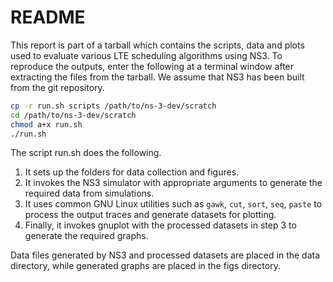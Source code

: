 # README

This report is part of a tarball which contains the scripts, data and plots used
to evaluate various LTE scheduling algorithms using NS3. To reproduce the
outputs, enter the following at a terminal window after extracting the files
from the tarball. We assume that NS3 has been built from the git repository.

```bash
cp -r run.sh scripts /path/to/ns-3-dev/scratch
cd /path/to/ns-3-dev/scratch
chmod a+x run.sh
./run.sh
```

The script run.sh does the following.
1. It sets up the folders for data collection and figures.
2. It invokes the NS3 simulator with appropriate arguments to generate the
   required data from simulations.
3. It uses common GNU Linux utilities such as `gawk`, `cut`, `sort`, `seq`,
   `paste` to process the output traces and generate datasets for plotting.
4. Finally, it invokes gnuplot with the processed datasets in step 3 to generate
   the required graphs.

Data files generated by NS3 and processed datasets are placed in the data
directory, while generated graphs are placed in the figs directory.
